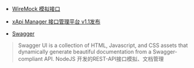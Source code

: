 * [WireMock 模拟接口](http://wiremock.org/)

* [xApi Manager 接口管理平台 v1.1发布](https://git.oschina.net/duolatech/xapimanager)

* [Swagger ](https://github.com/swagger-api/swagger-ui)[](http://swagger.io)<br/>
>Swagger UI is a collection of HTML, Javascript, and CSS assets that dynamically generate beautiful documentation from a Swagger-compliant API.
NodeJS 开发的REST-API接口模拟、文档管理
